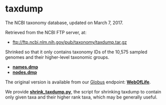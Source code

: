 # taxdump

The NCBI taxonomy database, updated on March 7, 2017.

Retrieved from the NCBI FTP server, at:
- ftp://ftp.ncbi.nlm.nih.gov/pub/taxonomy/taxdump.tar.gz

Shrinked so that it only contains taxonomy IDs of the 10,575 sampled genomes and their higher-level taxonomic groups.

- [**names.dmp**](names.dmp)
- [**nodes.dmp**](nodes.dmp)

The original version is available from our [Globus](https://www.globus.org/) endpoint: [**WebOfLife**](https://app.globus.org/file-manager/collections/31acbeb8-c62f-11ea-bef9-0e716405a293).

We provide [**shrink_taxdump.py**](../../../code/scripts/shrink_taxdump.py), the script for shrinking taxdump to contain only given taxa and their higher rank taxa, which may be generally useful.
